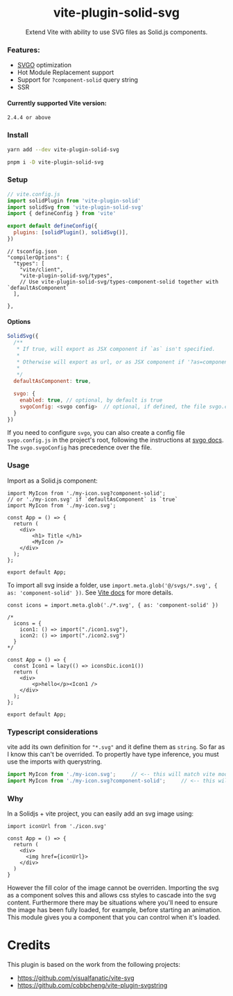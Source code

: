 <h1 align="center">vite-plugin-solid-svg</h1>
<p align="center">Extend Vite with ability to use SVG files as Solid.js components.</p>

### Features:

- [SVGO](https://github.com/svg/svgo) optimization
- Hot Module Replacement support
- Support for `?component-solid` query string
- SSR

#### Currently supported Vite version:

<p><code>2.4.4 or above</code></p>

### Install

```bash
yarn add --dev vite-plugin-solid-svg

pnpm i -D vite-plugin-solid-svg
```

### Setup

```js
// vite.config.js
import solidPlugin from 'vite-plugin-solid'
import solidSvg from 'vite-plugin-solid-svg'
import { defineConfig } from 'vite'

export default defineConfig({
  plugins: [solidPlugin(), solidSvg()],
})
```

```jsonc
// tsconfig.json
"compilerOptions": {
  "types": [
    "vite/client",
    "vite-plugin-solid-svg/types",
    // Use vite-plugin-solid-svg/types-component-solid together with `defaultAsComponent`
  ],

},
```

#### Options

```js
SolidSvg({
  /**
   * If true, will export as JSX component if `as` isn't specified.
   *
   * Otherwise will export as url, or as JSX component if '?as=component-solid'
   *
   */
  defaultAsComponent: true,

  svgo: {
    enabled: true, // optional, by default is true
    svgoConfig: <svgo config>  // optional, if defined, the file svgo.config.js is not loaded.
  }
})
```

If you need to configure `svgo`, you can also create a config file `svgo.config.js` in the project's root, following the instructions at [svgo docs](https://github.com/svg/svgo). The `svgo.svgoConfig` has precedence over the file.

### Usage

Import as a Solid.js component:

```tsx
import MyIcon from './my-icon.svg?component-solid';
// or './my-icon.svg' if `defaultAsComponent` is `true`
import MyIcon from './my-icon.svg';

const App = () => {
  return (
    <div>
        <h1> Title </h1>
        <MyIcon />
    </div>
  );
};

export default App;
```

To import all svg inside a folder, use `import.meta.glob('@/svgs/*.svg', { as: 'component-solid' })`. See [Vite docs](https://vitejs.dev/guide/features.html#static-assets) for more details.


```tsx
const icons = import.meta.glob('./*.svg', { as: 'component-solid' })

/*
  icons = {
    icon1: () => import("./icon1.svg"),
    icon2: () => import("./icon2.svg")
  }
*/

const App = () => {
  const Icon1 = lazy(() => iconsDic.icon1())
  return (
    <div>
        <p>hello</p><Icon1 />
    </div>
  );
};

export default App;
```

### Typescript considerations

vite add its own definition for `"*.svg"` and it define them as `string`. So far as I know this can't be overrided.
To propertly have type inference, you must use the imports with querystring.

```ts
import MyIcon from './my-icon.svg';     // <-- this will match vite module definition, and therefore identified as string
import MyIcon from './my-icon.svg?component-solid';     // <-- this will match the definition in this plugin, and therefore identified as Solid Component
```

### Why

In a Solidjs + vite project, you can easily add an svg image using:

```tsx
import iconUrl from './icon.svg'

const App = () => {
  return (
    <div>
      <img href={iconUrl}>
    </div>
  )
}

```

However the fill color of the image cannot be overriden. Importing the svg as a component solves this and allows css styles to cascade into the svg content. Furthermore there may be situations where you'll need to ensure the image has been fully loaded, for example, before starting an animation. This module gives you a component that you can control when it's loaded.

# Credits

This plugin is based on the work from the following projects:

- https://github.com/visualfanatic/vite-svg
- https://github.com/cobbcheng/vite-plugin-svgstring
